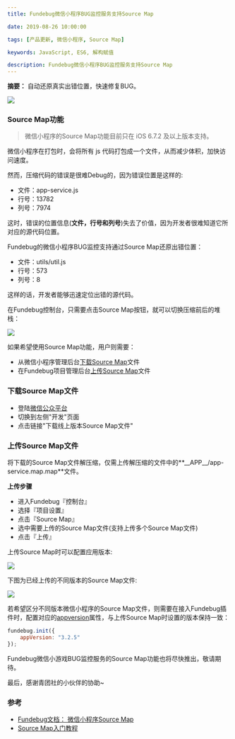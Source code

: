 ```yaml
---
title: Fundebug微信小程序BUG监控服务支持Source Map

date: 2019-08-26 10:00:00

tags: [产品更新, 微信小程序, Source Map]

keywords: JavaScript, ES6, 解构赋值

description: Fundebug微信小程序BUG监控服务支持Source Map
---
```



**摘要：** 自动还原真实出错位置，快速修复BUG。

![](https://image.fundebug.com/2019-0422-wxjs_update.jpg)

<!-- more -->

### Source Map功能

> 微信小程序的Source Map功能目前只在 iOS 6.7.2 及以上版本支持。

微信小程序在打包时，会将所有 js 代码打包成一个文件，从而减少体积，加快访问速度。

然而，压缩代码的错误是很难Debug的，因为错误位置是这样的:

- 文件：app-service.js
- 行号：13782
- 列号：7974

这时，错误的位置信息(**文件，行号和列号**)失去了价值，因为开发者很难知道它所对应的源代码位置。

Fundebug的微信小程序BUG监控支持通过Source Map还原出错位置：

- 文件：utils/util.js
- 行号：573
- 列号：8

这样的话，开发者能够迅速定位出错的源代码。

在Fundebug控制台，只需要点击Source Map按钮，就可以切换压缩前后的堆栈：

![](https://image.fundebug.com/2018-08-24-fundebug-wechat-miniprogram-sourcemap.gif)

如果希望使用Source Map功能，用户则需要：

- 从微信小程序管理后台[下载Source Map](https://docs.fundebug.com/notifier/wxjs/sourcemap/download.html)文件
- 在Fundebug项目管理后台[上传Source Map](https://docs.fundebug.com/notifier/wxjs/sourcemap/upload/)文件

### 下载Source Map文件

- 登陆[微信公众平台](https://mp.weixin.qq.com/)
- 切换到左侧"开发"页面
- 点击链接"下载线上版本Source Map文件" 

### 上传Source Map文件

将下载的Source Map文件解压缩，仅需上传解压缩的文件中的**\_\_APP\_\_/app-service.map.map**文件。

**上传步骤**

- 进入Fundebug『控制台』
- 选择『项目设置』
- 点击『Source Map』
- 选中需要上传的Source Map文件(支持上传多个Source Map文件)
- 点击『上传』

上传Source Map时可以配置应用版本:

![](https://image.fundebug.com/2019-08-24-upload-source-map.png)

下图为已经上传的不同版本的Source Map文件:

![](https://image.fundebug.com/2019-08-24-source-map-files.png)

若希望区分不同版本微信小程序的Source Map文件，则需要在接入Fundebug插件时，配置对应的[appversion](https://docs.fundebug.com/notifier/wxjs/customize/appversion.html)属性，与上传Source Map时设置的版本保持一致：

```javascript
fundebug.init({
    appVersion: "3.2.5"
});
```

Fundebug微信小游戏BUG监控服务的Source Map功能也将尽快推出，敬请期待。

最后，感谢青团社的小伙伴的协助~

### 参考

- [Fundebug文档： 微信小程序Source Map](https://docs.fundebug.com/notifier/wxjs/sourcemap/)
- [Source Map入门教程](https://blog.fundebug.com/2017/03/13/sourcemap-tutorial/)
